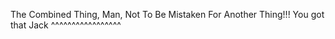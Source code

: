 The Combined Thing, Man, Not To Be Mistaken For Another Thing!!! You got that Jack ^^^^^^^^^^^^^^^^^
